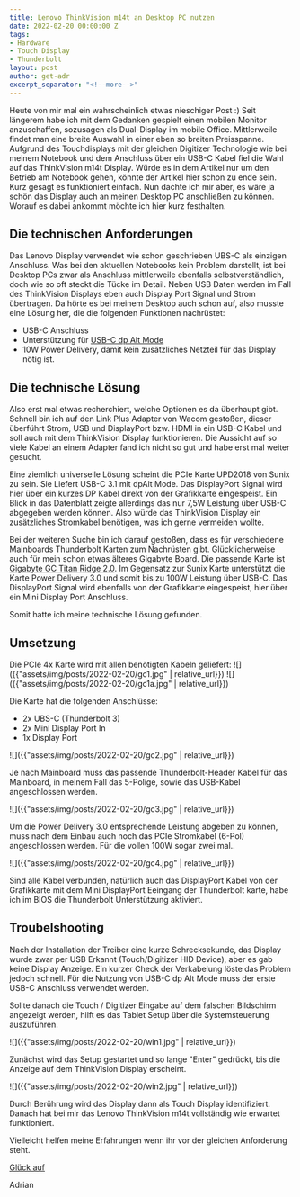 ```yaml
---
title: Lenovo ThinkVision m14t an Desktop PC nutzen
date: 2022-02-20 00:00:00 Z
tags:
- Hardware
- Touch Display
- Thunderbolt
layout: post
author: get-adr
excerpt_separator: "<!--more-->"
---
```


Heute von mir mal ein wahrscheinlich etwas nieschiger Post :)
Seit längerem habe ich mit dem Gedanken gespielt einen mobilen Monitor anzuschaffen, sozusagen als Dual-Display im mobile Office.
Mittlerweile findet man eine breite Auswahl in einer eben so breiten Preisspanne. 
Aufgrund des Touchdisplays mit der gleichen Digitizer Technologie wie bei meinem Notebook und dem Anschluss über ein USB-C Kabel fiel die Wahl auf das ThinkVision m14t Display.
Würde es in dem Artikel nur um den Betrieb am Notebook gehen, könnte der Artikel hier schon zu ende sein. Kurz gesagt es funktioniert einfach.
Nun dachte ich mir aber, es wäre ja schön das Display auch an meinen Desktop PC anschließen zu können.
Worauf es dabei ankommt möchte ich hier kurz festhalten.
<!--more-->
## Die technischen Anforderungen
Das Lenovo Display verwendet wie schon geschrieben UBS-C als einzigen Anschluss.
Was bei den aktuellen Notebooks kein Problem darstellt, ist bei Desktop PCs zwar als Anschluss mittlerweile ebenfalls selbstverständlich, doch wie so oft steckt die Tücke im Detail. Neben USB Daten werden im Fall des ThinkVision Displays eben auch Display Port Signal und Strom übertragen.
Da hörte es bei meinem Desktop auch schon auf, also musste eine Lösung her, die die folgenden Funktionen nachrüstet:
- USB-C Anschluss
- Unterstützung für [USB-C dp Alt Mode](https://www.club-3d.com/de/technology/15/usb_c_over_alt_mode/)
- 10W Power Delivery, damit kein zusätzliches Netzteil für das Display nötig ist.

## Die technische Lösung
Also erst mal etwas recherchiert, welche Optionen es da überhaupt gibt. Schnell bin ich auf den Link Plus Adapter von Wacom gestoßen, dieser überführt Strom, USB und DisplayPort bzw. HDMI in ein USB-C Kabel und soll auch mit dem ThinkVision Display funktionieren. Die Aussicht auf so viele Kabel an einem Adapter fand ich nicht so gut und habe erst mal weiter gesucht.

Eine ziemlich universelle Lösung scheint die PCIe Karte UPD2018 von Sunix zu sein. Sie Liefert USB-C 3.1 mit dpAlt Mode. Das DisplayPort Signal wird hier über ein kurzes DP Kabel direkt von der Grafikkarte eingespeist. Ein Blick in das Datenblatt zeigte allerdings das nur 7,5W Leistung über USB-C abgegeben werden können. Also würde das ThinkVision Display ein zusätzliches Stromkabel benötigen, was ich gerne vermeiden wollte.

Bei der weiteren Suche bin ich darauf gestoßen, dass es für verschiedene Mainboards Thunderbolt Karten zum Nachrüsten gibt. Glücklicherweise auch für mein schon etwas älteres Gigabyte Board. Die passende Karte ist [Gigabyte GC Titan Ridge 2.0](https://www.gigabyte.com/de/Motherboard/GC-TITAN-RIDGE-rev-20). Im Gegensatz zur Sunix Karte unterstützt die Karte Power Delivery 3.0 und somit bis zu 100W Leistung über USB-C. Das DisplayPort Signal wird ebenfalls von der Grafikkarte eingespeist, hier über ein Mini Display Port Anschluss.

Somit hatte ich meine technische Lösung gefunden.

## Umsetzung
Die PCIe 4x Karte wird mit allen benötigten Kabeln geliefert:
![]({{"assets/img/posts/2022-02-20/gc1.jpg" | relative_url}})
![]({{"assets/img/posts/2022-02-20/gc1a.jpg" | relative_url}})

Die Karte hat die folgenden Anschlüsse:
- 2x UBS-C (Thunderbolt 3)
- 2x Mini Display Port In
- 1x Display Port

![]({{"assets/img/posts/2022-02-20/gc2.jpg" | relative_url}})

Je nach Mainboard muss das passende Thunderbolt-Header Kabel für das Mainboard, in meinem Fall das 5-Polige, sowie das USB-Kabel angeschlossen werden.

![]({{"assets/img/posts/2022-02-20/gc3.jpg" | relative_url}})

Um die Power Delivery 3.0 entsprechende Leistung abgeben zu können, muss nach dem Einbau auch noch das PCIe Stromkabel (6-Pol) angeschlossen werden. Für die vollen 100W sogar zwei mal..

![]({{"assets/img/posts/2022-02-20/gc4.jpg" | relative_url}})

Sind alle Kabel verbunden, natürlich auch das DisplayPort Kabel von der Grafikkarte mit dem Mini DisplayPort Eeingang der Thunderbolt karte, habe ich im BIOS die Thunderbolt Unterstützung aktiviert.

## Troubelshooting

Nach der Installation der Treiber eine kurze Schrecksekunde, das Display wurde zwar per USB Erkannt (Touch/Digitizer HID Device), aber es gab keine Display Anzeige. Ein kurzer Check der Verkabelung löste das Problem jedoch schnell. Für die Nutzung von USB-C dp Alt Mode muss der erste USB-C Anschluss verwendet werden.

Sollte danach die Touch / Digitizer Eingabe auf dem falschen Bildschirm angezeigt werden, hilft es das Tablet Setup über die Systemsteuerung auszuführen. 

![]({{"assets/img/posts/2022-02-20/win1.jpg" | relative_url}})

Zunächst wird das Setup gestartet und so lange "Enter" gedrückt, bis die Anzeige auf dem ThinkVision Display erscheint.

![]({{"assets/img/posts/2022-02-20/win2.jpg" | relative_url}})

Durch Berührung wird das Display dann als Touch Display identifiziert. Danach hat bei mir das Lenovo ThinkVision m14t vollständig wie erwartet funktioniert.

Vielleicht helfen meine Erfahrungen wenn ihr vor der gleichen Anforderung steht.

[Glück auf](https://en.wikipedia.org/wiki/Gl%C3%BCck_auf)

Adrian